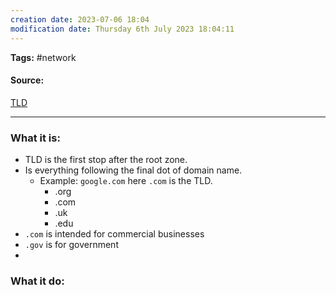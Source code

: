 ```yaml
---
creation date: 2023-07-06 18:04
modification date: Thursday 6th July 2023 18:04:11
---
```


**Tags:** #network 

#### Source:
[TLD](https://www.cloudflare.com/learning/dns/top-level-domain/)

--------------------------------------

### What it is:

* TLD is the first stop after the root zone.
* Is everything following the final dot of domain name.
	* Example: `google.com` here `.com` is the TLD.
		* .org
		* .com
		* .uk
		* .edu
* `.com` is intended for commercial businesses
* `.gov` is for government
* 

### What it do:

